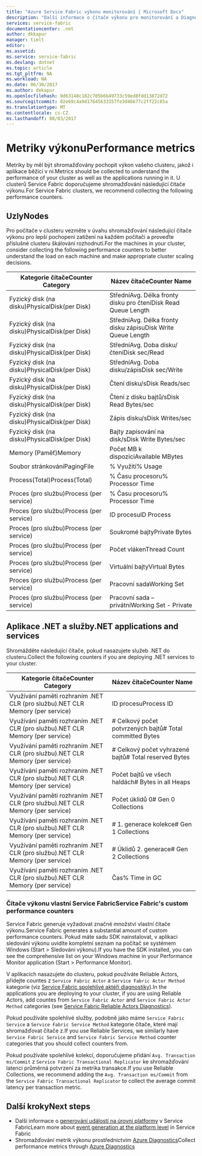 ```yaml
---
title: "Azure Service Fabric výkonu monitorování | Microsoft Docs"
description: "Další informace o čítače výkonu pro monitorování a Diagnostika Azure Service Fabric clusterů."
services: service-fabric
documentationcenter: .net
author: dkkapur
manager: timlt
editor: 
ms.assetid: 
ms.service: service-fabric
ms.devlang: dotnet
ms.topic: article
ms.tgt_pltfrm: NA
ms.workload: NA
ms.date: 06/30/2017
ms.author: dekapur
ms.openlocfilehash: 9d63148c182c705b6b49733c59ed8fdd13872d72
ms.sourcegitcommit: 02e69c4a9d17645633357fe3d46677c2ff22c85a
ms.translationtype: MT
ms.contentlocale: cs-CZ
ms.lasthandoff: 08/03/2017
---
```

# <a name="performance-metrics"></a><span data-ttu-id="376df-103">Metriky výkonu</span><span class="sxs-lookup"><span data-stu-id="376df-103">Performance metrics</span></span>

<span data-ttu-id="376df-104">Metriky by měl být shromažďovány pochopit výkon vašeho clusteru, jakož i aplikace běžící v ní.</span><span class="sxs-lookup"><span data-stu-id="376df-104">Metrics should be collected to understand the performance of your cluster as well as the applications running in it.</span></span> <span data-ttu-id="376df-105">U clusterů Service Fabric doporučujeme shromažďování následující čítače výkonu.</span><span class="sxs-lookup"><span data-stu-id="376df-105">For Service Fabric clusters, we recommend collecting the following performance counters.</span></span>

## <a name="nodes"></a><span data-ttu-id="376df-106">Uzly</span><span class="sxs-lookup"><span data-stu-id="376df-106">Nodes</span></span>

<span data-ttu-id="376df-107">Pro počítače v clusteru vezměte v úvahu shromažďování následující čítače výkonu pro lepší pochopení zatížení na každém počítači a proveďte příslušné clusteru škálování rozhodnutí.</span><span class="sxs-lookup"><span data-stu-id="376df-107">For the machines in your cluster, consider collecting the following performance counters to better understand the load on each machine and make appropriate cluster scaling decisions.</span></span>

| <span data-ttu-id="376df-108">Kategorie čítače</span><span class="sxs-lookup"><span data-stu-id="376df-108">Counter Category</span></span> | <span data-ttu-id="376df-109">Název čítače</span><span class="sxs-lookup"><span data-stu-id="376df-109">Counter Name</span></span> |
| --- | --- |
| <span data-ttu-id="376df-110">Fyzický disk (na disku)</span><span class="sxs-lookup"><span data-stu-id="376df-110">PhysicalDisk(per Disk)</span></span> | <span data-ttu-id="376df-111">Střední</span><span class="sxs-lookup"><span data-stu-id="376df-111">Avg.</span></span> <span data-ttu-id="376df-112">Délka fronty disku pro čtení</span><span class="sxs-lookup"><span data-stu-id="376df-112">Disk Read Queue Length</span></span> |
| <span data-ttu-id="376df-113">Fyzický disk (na disku)</span><span class="sxs-lookup"><span data-stu-id="376df-113">PhysicalDisk(per Disk)</span></span> | <span data-ttu-id="376df-114">Střední</span><span class="sxs-lookup"><span data-stu-id="376df-114">Avg.</span></span> <span data-ttu-id="376df-115">Délka fronty disku zápisu</span><span class="sxs-lookup"><span data-stu-id="376df-115">Disk Write Queue Length</span></span> |
| <span data-ttu-id="376df-116">Fyzický disk (na disku)</span><span class="sxs-lookup"><span data-stu-id="376df-116">PhysicalDisk(per Disk)</span></span> | <span data-ttu-id="376df-117">Střední</span><span class="sxs-lookup"><span data-stu-id="376df-117">Avg.</span></span> <span data-ttu-id="376df-118">Doba disku/čtení</span><span class="sxs-lookup"><span data-stu-id="376df-118">Disk sec/Read</span></span> |
| <span data-ttu-id="376df-119">Fyzický disk (na disku)</span><span class="sxs-lookup"><span data-stu-id="376df-119">PhysicalDisk(per Disk)</span></span> | <span data-ttu-id="376df-120">Střední</span><span class="sxs-lookup"><span data-stu-id="376df-120">Avg.</span></span> <span data-ttu-id="376df-121">Doba disku/zápis</span><span class="sxs-lookup"><span data-stu-id="376df-121">Disk sec/Write</span></span> |
| <span data-ttu-id="376df-122">Fyzický disk (na disku)</span><span class="sxs-lookup"><span data-stu-id="376df-122">PhysicalDisk(per Disk)</span></span> | <span data-ttu-id="376df-123">Čtení disku/s</span><span class="sxs-lookup"><span data-stu-id="376df-123">Disk Reads/sec</span></span> |
| <span data-ttu-id="376df-124">Fyzický disk (na disku)</span><span class="sxs-lookup"><span data-stu-id="376df-124">PhysicalDisk(per Disk)</span></span> | <span data-ttu-id="376df-125">Čtení z disku bajtů/s</span><span class="sxs-lookup"><span data-stu-id="376df-125">Disk Read Bytes/sec</span></span> |
| <span data-ttu-id="376df-126">Fyzický disk (na disku)</span><span class="sxs-lookup"><span data-stu-id="376df-126">PhysicalDisk(per Disk)</span></span> | <span data-ttu-id="376df-127">Zápis disku/s</span><span class="sxs-lookup"><span data-stu-id="376df-127">Disk Writes/sec</span></span> |
| <span data-ttu-id="376df-128">Fyzický disk (na disku)</span><span class="sxs-lookup"><span data-stu-id="376df-128">PhysicalDisk(per Disk)</span></span> | <span data-ttu-id="376df-129">Bajty zapisování na disk/s</span><span class="sxs-lookup"><span data-stu-id="376df-129">Disk Write Bytes/sec</span></span> |
| <span data-ttu-id="376df-130">Memory (Paměť)</span><span class="sxs-lookup"><span data-stu-id="376df-130">Memory</span></span> | <span data-ttu-id="376df-131">Počet MB k dispozici</span><span class="sxs-lookup"><span data-stu-id="376df-131">Available MBytes</span></span> |
| <span data-ttu-id="376df-132">Soubor stránkování</span><span class="sxs-lookup"><span data-stu-id="376df-132">PagingFile</span></span> | <span data-ttu-id="376df-133">% Využití</span><span class="sxs-lookup"><span data-stu-id="376df-133">% Usage</span></span> |
| <span data-ttu-id="376df-134">Process(Total)</span><span class="sxs-lookup"><span data-stu-id="376df-134">Process(Total)</span></span> | <span data-ttu-id="376df-135">% Času procesoru</span><span class="sxs-lookup"><span data-stu-id="376df-135">% Processor Time</span></span> |
| <span data-ttu-id="376df-136">Proces (pro službu)</span><span class="sxs-lookup"><span data-stu-id="376df-136">Process (per service)</span></span> | <span data-ttu-id="376df-137">% Času procesoru</span><span class="sxs-lookup"><span data-stu-id="376df-137">% Processor Time</span></span> |
| <span data-ttu-id="376df-138">Proces (pro službu)</span><span class="sxs-lookup"><span data-stu-id="376df-138">Process (per service)</span></span> | <span data-ttu-id="376df-139">ID procesu</span><span class="sxs-lookup"><span data-stu-id="376df-139">ID Process</span></span> |
| <span data-ttu-id="376df-140">Proces (pro službu)</span><span class="sxs-lookup"><span data-stu-id="376df-140">Process (per service)</span></span> | <span data-ttu-id="376df-141">Soukromé bajty</span><span class="sxs-lookup"><span data-stu-id="376df-141">Private Bytes</span></span> |
| <span data-ttu-id="376df-142">Proces (pro službu)</span><span class="sxs-lookup"><span data-stu-id="376df-142">Process (per service)</span></span> | <span data-ttu-id="376df-143">Počet vláken</span><span class="sxs-lookup"><span data-stu-id="376df-143">Thread Count</span></span> |
| <span data-ttu-id="376df-144">Proces (pro službu)</span><span class="sxs-lookup"><span data-stu-id="376df-144">Process (per service)</span></span> | <span data-ttu-id="376df-145">Virtuální bajty</span><span class="sxs-lookup"><span data-stu-id="376df-145">Virtual Bytes</span></span> |
| <span data-ttu-id="376df-146">Proces (pro službu)</span><span class="sxs-lookup"><span data-stu-id="376df-146">Process (per service)</span></span> | <span data-ttu-id="376df-147">Pracovní sada</span><span class="sxs-lookup"><span data-stu-id="376df-147">Working Set</span></span> |
| <span data-ttu-id="376df-148">Proces (pro službu)</span><span class="sxs-lookup"><span data-stu-id="376df-148">Process (per service)</span></span> | <span data-ttu-id="376df-149">Pracovní sada – privátní</span><span class="sxs-lookup"><span data-stu-id="376df-149">Working Set - Private</span></span> |

## <a name="net-applications-and-services"></a><span data-ttu-id="376df-150">Aplikace .NET a služby</span><span class="sxs-lookup"><span data-stu-id="376df-150">.NET applications and services</span></span>

<span data-ttu-id="376df-151">Shromážděte následující čítače, pokud nasazujete služeb .NET do clusteru.</span><span class="sxs-lookup"><span data-stu-id="376df-151">Collect the following counters if you are deploying .NET services to your cluster.</span></span> 

| <span data-ttu-id="376df-152">Kategorie čítače</span><span class="sxs-lookup"><span data-stu-id="376df-152">Counter Category</span></span> | <span data-ttu-id="376df-153">Název čítače</span><span class="sxs-lookup"><span data-stu-id="376df-153">Counter Name</span></span> |
| --- | --- |
| <span data-ttu-id="376df-154">Využívání paměti rozhraním .NET CLR (pro službu)</span><span class="sxs-lookup"><span data-stu-id="376df-154">.NET CLR Memory (per service)</span></span> | <span data-ttu-id="376df-155">ID procesu</span><span class="sxs-lookup"><span data-stu-id="376df-155">Process ID</span></span> |
| <span data-ttu-id="376df-156">Využívání paměti rozhraním .NET CLR (pro službu)</span><span class="sxs-lookup"><span data-stu-id="376df-156">.NET CLR Memory (per service)</span></span> | <span data-ttu-id="376df-157"># Celkový počet potvrzených bajtů</span><span class="sxs-lookup"><span data-stu-id="376df-157"># Total committed Bytes</span></span> |
| <span data-ttu-id="376df-158">Využívání paměti rozhraním .NET CLR (pro službu)</span><span class="sxs-lookup"><span data-stu-id="376df-158">.NET CLR Memory (per service)</span></span> | <span data-ttu-id="376df-159"># Celkový počet vyhrazené bajtů</span><span class="sxs-lookup"><span data-stu-id="376df-159"># Total reserved Bytes</span></span> |
| <span data-ttu-id="376df-160">Využívání paměti rozhraním .NET CLR (pro službu)</span><span class="sxs-lookup"><span data-stu-id="376df-160">.NET CLR Memory (per service)</span></span> | <span data-ttu-id="376df-161">Počet bajtů ve všech haldách</span><span class="sxs-lookup"><span data-stu-id="376df-161"># Bytes in all Heaps</span></span> |
| <span data-ttu-id="376df-162">Využívání paměti rozhraním .NET CLR (pro službu)</span><span class="sxs-lookup"><span data-stu-id="376df-162">.NET CLR Memory (per service)</span></span> | <span data-ttu-id="376df-163">Počet úklidů 0</span><span class="sxs-lookup"><span data-stu-id="376df-163"># Gen 0 Collections</span></span> |
| <span data-ttu-id="376df-164">Využívání paměti rozhraním .NET CLR (pro službu)</span><span class="sxs-lookup"><span data-stu-id="376df-164">.NET CLR Memory (per service)</span></span> | <span data-ttu-id="376df-165"># 1. generace kolekce</span><span class="sxs-lookup"><span data-stu-id="376df-165"># Gen 1 Collections</span></span> |
| <span data-ttu-id="376df-166">Využívání paměti rozhraním .NET CLR (pro službu)</span><span class="sxs-lookup"><span data-stu-id="376df-166">.NET CLR Memory (per service)</span></span> | <span data-ttu-id="376df-167"># Úklidů 2. generace</span><span class="sxs-lookup"><span data-stu-id="376df-167"># Gen 2 Collections</span></span> |
| <span data-ttu-id="376df-168">Využívání paměti rozhraním .NET CLR (pro službu)</span><span class="sxs-lookup"><span data-stu-id="376df-168">.NET CLR Memory (per service)</span></span> | <span data-ttu-id="376df-169">Čas</span><span class="sxs-lookup"><span data-stu-id="376df-169">% Time in GC</span></span> |

### <a name="service-fabrics-custom-performance-counters"></a><span data-ttu-id="376df-170">Čítače výkonu vlastní Service Fabric</span><span class="sxs-lookup"><span data-stu-id="376df-170">Service Fabric's custom performance counters</span></span>

<span data-ttu-id="376df-171">Service Fabric generuje vyžadovat značné množství vlastní čítače výkonu.</span><span class="sxs-lookup"><span data-stu-id="376df-171">Service Fabric generates a substantial amount of custom performance counters.</span></span> <span data-ttu-id="376df-172">Pokud máte sadu SDK nainstalovat, v aplikaci sledování výkonu uvidíte kompletní seznam na počítač se systémem Windows (Start > Sledování výkonu).</span><span class="sxs-lookup"><span data-stu-id="376df-172">If you have the SDK installed, you can see the comprehensive list on your Windows machine in your Performance Monitor application (Start > Performance Monitor).</span></span> 

<span data-ttu-id="376df-173">V aplikacích nasazujete do clusteru, pokud používáte Reliable Actors, přidejte countes z `Service Fabric Actor` a `Service Fabric Actor Method` kategorie (viz [Service Fabric spolehlivé aktéři diagnostiky](service-fabric-reliable-actors-diagnostics.md)).</span><span class="sxs-lookup"><span data-stu-id="376df-173">In the applications you are deploying to your cluster, if you are using Reliable Actors, add countes from `Service Fabric Actor` and `Service Fabric Actor Method` categories (see [Service Fabric Reliable Actors Diagnostics](service-fabric-reliable-actors-diagnostics.md)).</span></span>

<span data-ttu-id="376df-174">Pokud používáte spolehlivé služby, podobně jako máme `Service Fabric Service` a `Service Fabric Service Method` kategorie čítače, které mají shromažďovat čítače z.</span><span class="sxs-lookup"><span data-stu-id="376df-174">If you use Reliable Services, we similarly have `Service Fabric Service` and `Service Fabric Service Method` counter categories that you should collect counters from.</span></span> 

<span data-ttu-id="376df-175">Pokud používáte spolehlivé kolekcí, doporučujeme přidání `Avg. Transaction ms/Commit` z `Service Fabric Transactional Replicator` ke shromažďování latenci průměrná potvrzení za metrika transakce.</span><span class="sxs-lookup"><span data-stu-id="376df-175">If you use Reliable Collections, we recommend adding the `Avg. Transaction ms/Commit` from the `Service Fabric Transactional Replicator` to collect the average commit latency per transaction metric.</span></span>


## <a name="next-steps"></a><span data-ttu-id="376df-176">Další kroky</span><span class="sxs-lookup"><span data-stu-id="376df-176">Next steps</span></span>

* <span data-ttu-id="376df-177">Další informace o [generování událostí na úrovni platformy](service-fabric-diagnostics-event-generation-infra.md) v Service Fabric</span><span class="sxs-lookup"><span data-stu-id="376df-177">Learn more about [event generation at the platform level](service-fabric-diagnostics-event-generation-infra.md) in Service Fabric</span></span>
* <span data-ttu-id="376df-178">Shromažďování metrik výkonu prostřednictvím [Azure Diagnostics](service-fabric-diagnostics-event-aggregation-wad.md)</span><span class="sxs-lookup"><span data-stu-id="376df-178">Collect performance metrics through [Azure Diagnostics](service-fabric-diagnostics-event-aggregation-wad.md)</span></span>
